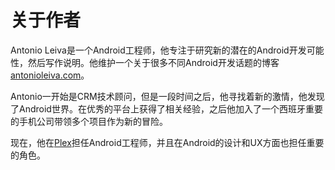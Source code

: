# 关于作者

Antonio Leiva是一个Android工程师，他专注于研究新的潜在的Android开发可能性，然后写作说明。他维护一个关于很多不同Android开发话题的博客[antonioleiva.com]。

Antonio一开始是CRM技术顾问，但是一段时间之后，他寻找着新的激情，他发现了Android世界。在优秀的平台上获得了相关经验，之后他加入了一个西班牙重要的手机公司带领多个项目作为新的冒险。

现在，他在[Plex]担任Android工程师，并且在Android的设计和UX方面也担任重要的角色。

[antonioleiva.com]: http://antonioleiva.com/
[Plex]: http://plex.tv/